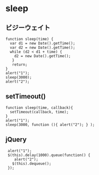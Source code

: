 ﻿# sleep

## ビジーウェイト

```clike
function sleep(time) {
  var d1 = new Date().getTime();
  var d2 = new Date().getTime();
  while (d2 < d1 + time) {
    d2 = new Date().getTime();
   }
   return;
}
alert("1");
sleep(3000);
alert("2");
```

## setTimeout()

```clike
function sleep(time, callback){
  setTimeout(callback, time);
}
alert("1");
sleep(3000, function (){ alert("2"); } );
```

## jQuery

```clike
 alert("1");
 $(this).delay(1000).queue(function() {
    alert("2");
   $(this).dequeue();
 });
```
